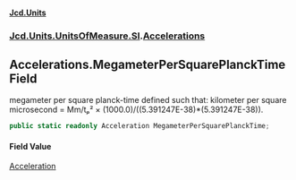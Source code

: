 #### [Jcd.Units](index 'index')
### [Jcd.Units.UnitsOfMeasure.SI](Jcd.Units.UnitsOfMeasure.SI 'Jcd.Units.UnitsOfMeasure.SI').[Accelerations](Accelerations 'Jcd.Units.UnitsOfMeasure.SI.Accelerations')

## Accelerations.MegameterPerSquarePlanckTime Field

megameter per square planck-time defined such that: kilometer per square microsecond = Mm/tₚ² ×
(1000.0)/((5.391247E-38)*(5.391247E-38)).

```csharp
public static readonly Acceleration MegameterPerSquarePlanckTime;
```

#### Field Value
[Acceleration](Acceleration 'Jcd.Units.UnitTypes.Acceleration')